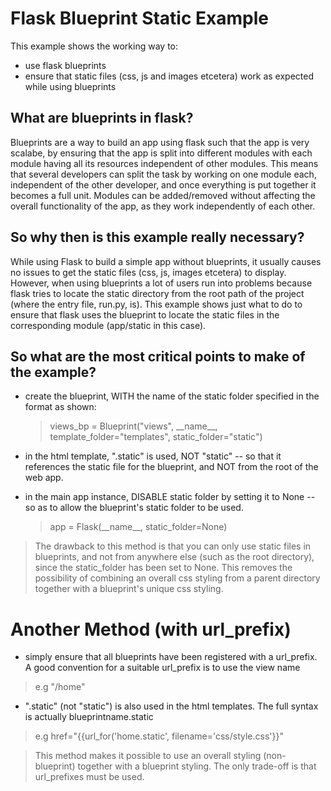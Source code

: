 # Flask Blueprint Static Example

This example shows the working way to:

- use flask blueprints
- ensure that static files (css, js and images etcetera) work as expected while using blueprints


## What are blueprints in flask?
Blueprints are a way to build an app using flask such that the app is very scalabe, by ensuring that the app is split into different modules with each module having all its resources independent of other modules. This means that several developers can split the task by working on one module each, independent of the other developer, and once everything is put together it becomes a full unit. Modules can be added/removed without affecting the overall functionality of the app, as they work independently of each other.


## So why then is this example really necessary?
While using Flask to build a simple app without blueprints, it usually causes no issues to get the static files (css, js, images etcetera) to display. However, when using blueprints a lot of users run into problems because flask tries to locate the static directory from the root path of the project (where the entry file, run.py, is). This example shows just what to do to ensure that flask uses the blueprint to locate the static files in the corresponding module (app/static in this case).


## So what are the most critical points to make of the example?
- create the blueprint, WITH the name of the static folder specified in the format as shown:
	> views_bp = Blueprint("views", \_\_name\_\_, template_folder="templates", static_folder="static")

- in the html template, ".static" is used, NOT "static" -- so that it references the static file for the blueprint, and NOT from the root of the web app.
	> <link rel="stylesheet" href="{{url_for('.static', filename='css/style.css')}}">

- in the main app instance, DISABLE static folder by setting it to None -- so as to allow the blueprint's static folder to be used.
	> app = Flask(\_\_name\_\_, static_folder=None)

> The drawback to this method is that you can only use static files in blueprints, and not from anywhere else (such as the root directory), since the static_folder has been set to None. This removes the possibility of combining an overall css styling from a parent directory together with a blueprint's unique css styling.



# Another Method (with url_prefix)
- simply ensure that all blueprints have been registered with a url_prefix. A good convention for a suitable url_prefix is to use the view name
>	e.g "/home"
- ".static" (not "static") is also used in the html templates. The full syntax is actually blueprintname.static 
> 	e.g href="{{url_for('home.static', filename='css/style.css'}}"


> This method makes it possible to use an overall styling (non-blueprint) together with a blueprint styling. The only trade-off is that url_prefixes must be used.
